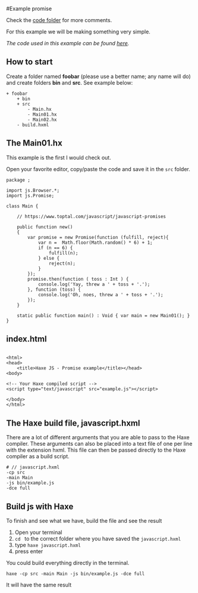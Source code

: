 #Example promise

Check the [code folder](https://github.com/MatthijsKamstra/haxejs/tree/master/10promise/code) for more comments.

For this example we will be making something very simple.

_The code used in this example can be found [here](https://github.com/MatthijsKamstra/haxejs/tree/master/10promise/code)._

## How to start

Create a folder named **foobar** (please use a better name; any name will do) and create folders **bin** and **src**.
See example below:

```
+ foobar
	+ bin
	+ src
        - Main.hx
        - Main01.hx
		- Main02.hx
	- build.hxml
```


## The Main01.hx


This example is the first I would check out.

Open your favorite editor, copy/paste the code and save it in the `src` folder.

```
package ;

import js.Browser.*;
import js.Promise;

class Main {

    // https://www.toptal.com/javascript/javascript-promises

    public function new()
    {
        var promise = new Promise(function (fulfill, reject){
            var n =  Math.floor(Math.random() * 6) + 1;
            if (n == 6) {
                fulfill(n);
            } else {
                reject(n);
            }
        });
        promise.then(function ( toss : Int ) {
            console.log('Yay, threw a ' + toss + '.');
        }, function (toss) {
            console.log('Oh, noes, threw a ' + toss + '.');
        });
    }

    static public function main() : Void { var main = new Main01(); }
}
```

## index.html



```

<html>
<head>
	<title>Haxe JS - Promise example</title></head>
<body>

<!-- Your Haxe compiled script -->
<script type="text/javascript" src="example.js"></script>

</body>
</html>

```


## The Haxe build file, javascript.hxml

There are a lot of different arguments that you are able to pass to the Haxe compiler.
These arguments can also be placed into a text file of one per line with the extension hxml. This file can then be passed directly to the Haxe compiler as a build script.

```
# // javascript.hxml
-cp src
-main Main
-js bin/example.js
-dce full
```


## Build js with Haxe

To finish and see what we have, build the file and see the result

1. Open your terminal
2. `cd ` to the correct folder where you have saved the `javascript.hxml`
3. type `haxe javascript.hxml`
4. press enter


You could build everything directly in the terminal.

```
haxe -cp src -main Main -js bin/example.js -dce full
```

It will have the same result


